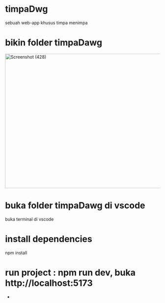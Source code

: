# timpaDwg
sebuah web-app khusus timpa menimpa
# bikin folder timpaDawg
<img width="854" height="437" alt="Screenshot (428)" src="https://github.com/user-attachments/assets/8aa86cfb-28e9-4776-9a6f-c9b20be0466b" />


# buka folder timpaDawg di vscode
buka terminal di vscode
# install dependencies
npm install
# run project : npm run dev, buka http://localhost:5173
*
